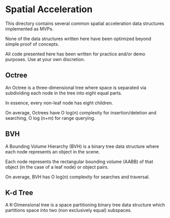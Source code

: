 # Spatial Acceleration

This directory contains several common spatial acceleration data structures implemented as MVPs.

None of the data structures written here have been optimized beyond simple proof of concepts.

All code presented here has been written for practice and/or demo purposes. Use at your own discretion.


## Octree

An Octree is a three-dimensional tree where space is separated via subdividing each node in the tree into eight equal parts.

In essence, every non-leaf node has eight children.

On average, Octrees have O log(n) complexity for insertion/deletion and searching, O log (n+m) for range querying.


## BVH

A Bounding Volume Hierarchy (BVH) is a binary tree data structure where each node represents an object in the scene.

Each node represents the rectangular bounding volume (AABB) of that object (in the case of a leaf node) or object pairs.

On average, BVH has O log(n) complexity for searches and traversal.


## K-d Tree

A K-Dimensional tree is a space partitioning binary tree data structure which partitions space into two (non exclusively equal) subspaces.

